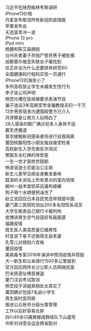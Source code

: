 习近平在陕西榆林考察调研  
iPhone13价格  
丹麦宣布取消所有新冠防疫措施  
苹果发布会  
天选富贵冲一波  
iPhone 13 pro  
iPad mini  
杨健和陈艾森拥抱  
台州杀害妻子并抛尸窨井男子被批捕  
成都塞尔维亚失联女子被找到  
任正非谈为什么还要拼命研究6G  
全国健康码行程码实现一页通行  
iPhone13刘海变小了  
多所高校禁止学生未婚发生性行为  
李子柒公司声明  
杨笠吐槽在饭局被要求表演节目  
骗子连设3年高额奖学金骗教授夫妇一千万  
13岁男孩宿舍内遭围殴警方已介入  
月饼算是让南方人玩明白了  
28人感染的鞋厂确诊前多人身体不适  
霸天虎撤退  
普京接触新冠感染者将进行自我隔离  
莆田核酸阳性小朋友独自接受检查  
高校新生入学先做反诈测试  
樊振东全红婵的体型差  
一生一世才是绝世甜剧  
杨波说迪士尼能治公主病  
新生儿患罕见病全身散发香味  
鼓浪屿关闭岛上所有景点的室内场馆  
柳州一益禾堂奶茶店遍布蟑螂  
狗子喝个水顺便把澡洗了  
赵立坚回应日本自民党选举频提中国  
厦门第三医院检测出200多名阳性系谣言  
大学生贩卖自己银行卡被刑拘  
庞博讲男生空气投篮好有画面感  
福建疫情  
周生辰人类高质量已婚男性  
时宜说下辈子还做周生辰老婆  
孔雪儿对镜拍六宫格  
莆田疫情  
美病毒专家2018年演讲中预测疫情并荐股  
大一新生和父亲骑行1500多公里报到  
官方回应网传长沙公职人员网络炫富  
巴米扬遗址佛首被盗  
厦门注会考试取消  
杨笠段子讲姐弟相处太真实了  
莆田确诊包括7名幼小学生  
周生辰时宜同居  
推进公众账号分级分类管理  
工作以后好容易长胖  
四川40余只藏酋猴成群结队下山遛弯  
许昕刘诗雯全运会跨省配对  
